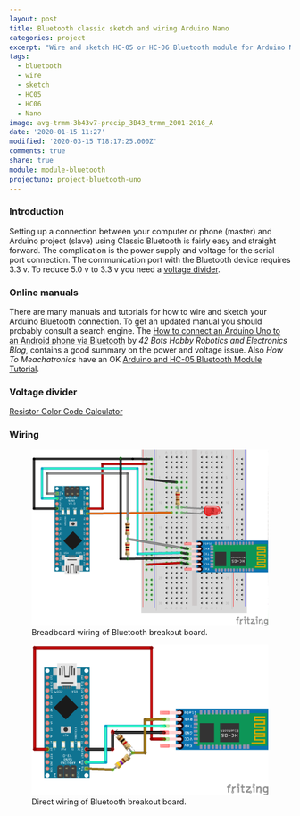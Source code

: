 ```yaml
---
layout: post
title: Bluetooth classic sketch and wiring Arduino Nano
categories: project
excerpt: "Wire and sketch HC-05 or HC-06 Bluetooth module for Arduino Nano"
tags:
  - bluetooth
  - wire
  - sketch
  - HC05
  - HC06
  - Nano
image: avg-trmm-3b43v7-precip_3B43_trmm_2001-2016_A
date: '2020-01-15 11:27'
modified: '2020-03-15 T18:17:25.000Z'
comments: true
share: true
module: module-bluetooth
projectuno: project-bluetooth-uno
---
```


### Introduction

Setting up a connection between your computer or phone (master) and Arduino project (slave) using Classic Bluetooth is fairly easy and straight forward. The complication is the power supply and voltage for the serial port connection. The communication port with the Bluetooth device requires 3.3 v. To reduce 5.0 v to 3.3 v you need a [voltage divider]( https://en.wikipedia.org/wiki/Voltage_divider).

### Online manuals

There are many manuals and tutorials for how to wire and sketch your Arduino Bluetooth connection. To get an updated manual you should probably consult a search engine. The [How to connect an Arduino Uno to an Android phone via Bluetooth](https://42bots.com/tutorials/how-to-connect-arduino-uno-to-android-phone-via-bluetooth/) by _42 Bots Hobby Robotics and Electronics Blog_, contains a good summary on the power and voltage issue. Also _How To Meachatronics_ have an OK [Arduino and HC-05 Bluetooth Module Tutorial](https://howtomechatronics.com/tutorials/arduino/arduino-and-hc-05-bluetooth-module-tutorial/).

### Voltage divider

[Resistor Color Code Calculator](https://www.digikey.com/en/resources/conversion-calculators/conversion-calculator-resistor-color-code-4-band)

### Wiring

<figure>
<img src="../../images/fritzing-nano-HC05_01.png">
<figcaption> Breadboard wiring of Bluetooth breakout board.</figcaption>
</figure>

<figure>
<img src="../../images/nano-HC06_breadfree_bb.png">
<figcaption> Direct wiring of Bluetooth breakout board.</figcaption>
</figure>
